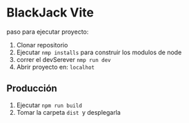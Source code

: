 # BlackJack Vite

paso para ejecutar proyecto:

1. Clonar repositorio
2. Ejecutar ```nmp installs``` para construir los modulos de node
3. correr el devSerever ```nmp run dev ```
4. Abrir proyecto en: ```localhot```

## Producción

1. Ejecutar ```npm run build ```
2. Tomar la carpeta  ```dist ```y desplegarla
